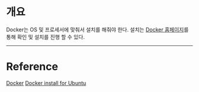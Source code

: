 # 개요
Docker는 OS 및 프로세서에 맞춰서 설치를 해줘야 한다. 설치는 [Docker 홈페이지]( [https://www.docker.com/](https://www.docker.com/))를 통해 확인 및 설치를 진행 할 수 있다.

---
# Reference
[Docker]( [https://www.docker.com/](https://www.docker.com/))
[Docker install for Ubuntu](https://haengsin.tistory.com/128)
